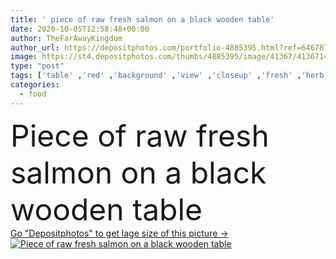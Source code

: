 ```yaml
---
title: ' piece of raw fresh salmon on a black wooden table'
date: 2020-10-05T12:58:48+00:00
author: TheFarAwayKingdom
author_url: https://depositphotos.com/portfolio-4885395.html?ref=64678756
image: https://st4.depositphotos.com/thumbs/4885395/image/41367/413671462/api_thumb_450.jpg?forcejpeg=true
type: "post"
tags: ['table' ,'red' ,'background' ,'view' ,'closeup' ,'fresh' ,'herb' ,'orange' ,'healthy' ,'raw' ,'piece' ,'food' ,'wooden' ,'board' ,'steak' ,'fillet' ,'slice' ,'plate' ,'tasty' ,'meal' ,'black' ,'dark' ,'eating' ,'rustic' ,'herbs' ,'pepper' ,'product' ,'fish' ,'trout' ,'salmon' ,'gourmet' ,'seafood' ,'rosemary' ,'wood' ,'wild' ,'top' ,'basil' ,'slate' ,'salt' ,'delicacy' ,'omega' ,'filet' ,'top view' ]
categories: 
  - food
---
```

<div aling="center">
            <font size="60"> Piece of raw fresh salmon on a black wooden table</font>   
</div>
<div>
    <a href='https://st4.depositphotos.com/thumbs/4885395/image/41367/413671462/api_thumb_450.jpg?forcejpeg=true?ref=64678756' target=_blank > Go "Depositphotos" to get lage size of this picture ->
        <img href='https://st4.depositphotos.com/thumbs/4885395/image/41367/413671462/api_thumb_450.jpg?forcejpeg=true?ref=64678756' src='https://st4.depositphotos.com/4885395/41367/i/950/depositphotos_413671462-stock-photo-piece-raw-fresh-salmon-black.jpg?forcejpeg=true' alt='Piece of raw fresh salmon on a black wooden table' >
    </a>
</div>
